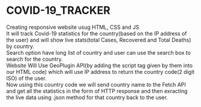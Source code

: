 # COVID-19_TRACKER


Creating responsive website usug HTML, CSS and JS
<br/>
It will track Covid-19 statistics for the country(based on the IP address of the user) and will show live stats(total Cases, Recovered and Total Deaths) by country.
<br/>
Search option have long list of country and user can use the search box to search for the country.
<br/>
Website Will Use GeoPlugin API(by adding the script tag given by them into our HTML code) which will use IP address to return the country code(2 digit ISO) of the user. <br/>
Now using this country code we will send country name to the Fetch API and get all the statistics in the form of HTTP response and then exracting the live data using .json method for that country back to the user.
